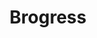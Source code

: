 ---
title: Brogress
crosslinks:
- Fitness
- nattyorjuice
- steroids
- gainit
- Steroidsourcetalk
- Testosterone
- leangains
- nSuns
- short
- 1200isplenty
- modhelp
- weightroom
- formcheck
- fasting
- icecream
- Serendipity
---